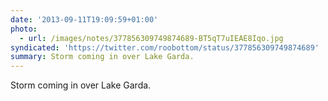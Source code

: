 ```yaml
---
date: '2013-09-11T19:09:59+01:00'
photo:
  - url: /images/notes/377856309749874689-BT5qT7uIEAE8Iqo.jpg
syndicated: 'https://twitter.com/roobottom/status/377856309749874689'
summary: Storm coming in over Lake Garda.
---
```

Storm coming in over Lake Garda. 

